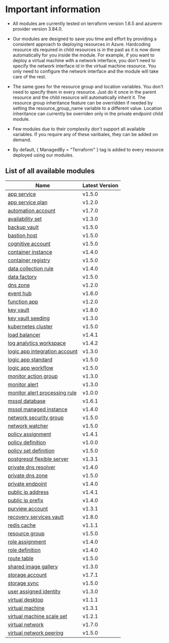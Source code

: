 # Important information
* All modules are currently tested on terraform version 1.6.5 and azurerm provider version 3.84.0.

* Our modules are designed to save you time and effort by providing a consistent approach to deploying resources in Azure. Hardcoding resource ids required in child resources is in the past as it is now done automatically for you inside the module. For example, if you want to deploy a virtual machine with a network interface, you don't need to specify the network interface id in the virtual machine resource. You only need to configure the network interface and the module will take care of the rest.

* The same goes for the resource group and location variables. You don't need to specify them in every resource. Just do it once in the parent resource and the child resource will automatically inherit it. The resource group inheritance feature can be overridden if needed by setting the resource_group_name variable to a different value. Location inheritance can currently be overriden only in the private endpoint child module.

* Few modules due to their complexity don't support all available variables. If you require any of these varibales, they can be added on demand.

* By default, { ManagedBy = "Terraform" } tag is added to every resource deployed using our modules.

## List of all available modules


| Name | Latest Version |
| ---- | -------------- |
| [app service](./app-service/README.md) | v1.5.0 |
| [app service plan](./app-service-plan/README.md) | v1.2.0 |
| [automation account](./automation-account/README.md) | v1.7.0 |
| [availability set](./availability-set/README.md) | v1.3.0 |
| [backup vault](./backup-vault/README.md) | v1.5.0 |
| [bastion host](./bastion-host/README.md) | v1.5.0 |
| [cognitive account](./cognitive-account/README.md) | v1.5.0 |
| [container instance](./container-instance/README.md) | v1.4.0 |
| [container registry](./container-registry/README.md) | v1.5.0 |
| [data collection rule](./data-collection-rule/README.md) | v1.4.0 |
| [data factory](./data-factory/README.md) | v1.5.0 |
| [dns zone](./dns-zone/README.md) | v1.2.0 |
| [event hub](./event-hub/README.md) | v1.6.0 |
| [function app](./function-app/README.md) | v1.2.0 |
| [key vault](./key-vault/README.md) | v1.8.0 |
| [key vault seeding](./key-vault-seeding/README.md) | v1.3.0 |
| [kubernetes cluster](./kubernetes-cluster/README.md) | v1.5.0 |
| [load balancer](./load-balancer/README.md) | v1.4.1 |
| [log analytics workspace](./log-analytics-workspace/README.md) | v1.4.2 |
| [logic app integration account](./logic-app-integration-account/README.md) | v1.3.0 |
| [logic app standard](./logic-app-standard/README.md) | v1.5.0 |
| [logic app workflow](./logic-app-workflow/README.md) | v1.5.0 |
| [monitor action group](./monitor-action-group/README.md) | v1.3.0 |
| [monitor alert](./monitor-alert/README.md) | v1.3.0 |
| [monitor alert processing rule](./monitor-alert-processing-rule/README.md) | v1.0.0 |
| [mssql database](./mssql-database/README.md) | v1.6.1 |
| [mssql managed instance](./mssql-managed-instance/README.md) | v1.4.0 |
| [network security group](./network-security-group/README.md) | v1.5.0 |
| [network watcher](./network-watcher/README.md) | v1.5.0 |
| [policy assignment](./policy-assignment/README.md) | v1.4.1 |
| [policy definition](./policy-definition/README.md) | v1.0.0 |
| [policy set definition](./policy-set-definition/README.md) | v1.5.0 |
| [postgresql flexible server](./postgresql-flexible-server/README.md) | v1.3.1 |
| [private dns resolver](./private-dns-resolver/README.md) | v1.4.0 |
| [private dns zone](./private-dns-zone/README.md) | v1.5.0 |
| [private endpoint](./private-endpoint/README.md) | v1.4.0 |
| [public ip address](./public-ip-address/README.md) | v1.4.1 |
| [public ip prefix](./public-ip-prefix/README.md) | v1.4.0 |
| [purview account](./purview-account/README.md) | v1.3.1 |
| [recovery services vault](./recovery-services-vault/README.md) | v1.8.0 |
| [redis cache](./redis-cache/README.md) | v1.1.1 |
| [resource group](./resource-group/README.md) | v1.5.0 |
| [role assignment](./role-assignment/README.md) | v1.4.0 |
| [role definition](./role-definition/README.md) | v1.4.0 |
| [route table](./route-table/README.md) | v1.5.0 |
| [shared image gallery](./shared-image-gallery/README.md) | v1.3.0 |
| [storage account](./storage-account/README.md) | v1.7.1 |
| [storage sync](./storage-sync/README.md) | v1.5.0 |
| [user assigned identity](./user-assigned-identity/README.md) | v1.3.0 |
| [virtual desktop](./virtual-desktop/README.md) | v1.1.1 |
| [virtual machine](./virtual-machine/README.md) | v1.3.1 |
| [virtual machine scale set](./virtual-machine-scale-set/README.md) | v1.2.1 |
| [virtual network](./virtual-network/README.md) | v1.7.0 |
| [virtual network peering](./virtual-network-peering/README.md) | v1.5.0 |
